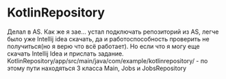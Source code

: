 # KotlinRepository
Делал в AS. Как же я зае... устал подключать репозиторий из AS, легче было уже Intellij idea скачать, да и работоспособность проверить не получиться(но я верю что всё работает).
Но если что я могу еще скачать Intellij Idea и прислать задание.
KotlinRepository/app/src/main/java/com/example/kotlinrepository/ - по этому пути находяться 3 класса Main, Jobs и JobsRepository
